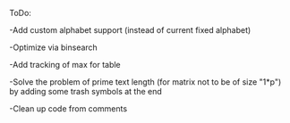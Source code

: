 ToDo:

-Add custom alphabet support (instead of current fixed alphabet)

-Optimize via binsearch

-Add tracking of max for table

-Solve the problem of prime text length (for matrix not to be of size "1*p") by adding some trash symbols at the end

-Clean up code from comments
